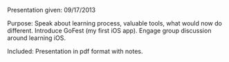 Presentation given: 09/17/2013

Purpose: 
Speak about learning process, valuable tools, what would now do different.
Introduce GoFest (my first iOS app).
Engage group discussion around learning iOS.

Included:
Presentation in pdf format with notes.
